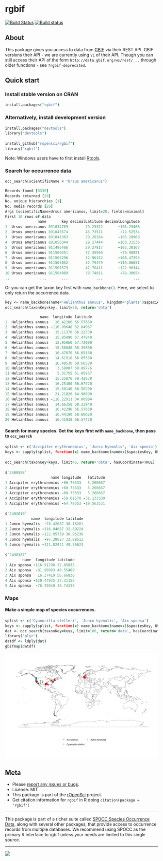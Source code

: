 rgbif
=====

[![Build Status](https://api.travis-ci.org/ropensci/rgbif.png?branch=master)](https://travis-ci.org/ropensci/rgbif)
[![Build status](https://ci.appveyor.com/api/projects/status/jili6du1ssi4ktbg/branch/master)](https://ci.appveyor.com/project/sckott/rgbif/branch/master)

## About

This package gives you access to data from [GBIF](http://www.gbif.org/) via their REST API. GBIF versions their API - we are currently using `v1` of their API. Though you can still access their API of the form `http://data.gbif.org/ws/rest/...` through older functions - see `?rgbif-deprecated`.

<!-- ## Transitioning to the new GBIF API

+ The old GBIF API
	+ See documentation here: [http://data.gbif.org/tutorial/services](http://data.gbif.org/tutorial/services)
+ The new GBIF API
	+ See documentation here: [http://www.gbif.org/developer/summary](http://www.gbif.org/developer/summary)

The functions for the old GBIF API give deprecation messages, signaling that they are on their way out. A future version of `rgbif` will remove functions for the old API, so do transition to the functions for the new API soon.

The new GBIF API only uses JSON as a data format - no more XML. Of course this probably doesn't matter to you unless you are a hacker...

Changes in the new GBIF API from last with respect to `rgbif`:

| Function in old API | New API | Notes |
| ------ | ------- | ------ |
| rgb_country_codes | same | none |
| density_spplist | deprecated | service not provided anymore |
| densitylist | deprecated | service not provided anymore |
| gbifdata | deprecated | not needed |
| gbifmap_dens | deprecated | none |
| gbifmap_list | deprecated | none |
| is.gbifdens | deprecated | none |
| is.gbiflist | deprecated | none |
| networks | same | some parameters differ |
| occurrencecount | occ_count | some parameters differ |
| occurrencedensity | deprecated | service not provided anymore |
| occurrenceget | occ_get | none |
| occurrencelist | occ_search | none |
| occurrencelist_all | occ_search | none |
| occurrencelist_many | occ_search | none |
| providers | deprecated | see note 1 |
| resources | deprecated | see note 1 |
| stylegeojson | same | not implemented yet |
| taxoncount | deprecated | See ?occ_count |
| taxonget | deprecated | See ?name_lookup |
| taxonsearch | deprecated | See note 2 |
| taxrank | same | none |
| togeojson | same | not implemented yet |

* Note 1: See `?datasets`, `?networks`, `?nodes`, and `?organizations`.
* Note 2: See `?name_lookup` for names across all of GBIF and `name_backbone` for names only in the GBIF backbone taxonomy. -->

## Quick start

### Install stable version on CRAN

```coffee
install.packages("rgbif")
```

### Alternatively, install development version

```coffee
install.packages("devtools")
library("devtools")

install_github("ropensci/rgbif")
library("rgbif")
```

Note: Windows users have to first install [Rtools](http://cran.r-project.org/bin/windows/Rtools/).

### Search for occurrence data

```coffee
occ_search(scientificName = "Ursus americanus")
```

```coffee
Records found [8330]
Records returned [20]
No. unique hierarchies [1]
No. media records [20]
Args [scientificName=Ursus americanus, limit=20, fields=minimal]
First 10 rows of data
               name       key decimalLatitude decimalLongitude
1  Ursus americanus 891034709        29.23322       -103.29468
2  Ursus americanus 891045574        43.73511        -72.52534
3  Ursus americanus 891041363        29.28284       -103.28908
4  Ursus americanus 891056344        29.27444       -103.31536
5  Ursus americanus 911496466        29.27817       -103.30167
6  Ursus americanus 911500351        37.39940        -79.98851
7  Ursus americanus 911503296        32.96132       -108.47295
8  Ursus americanus 911503052        37.79479       -119.86651
9  Ursus americanus 911501579        47.78411       -122.96344
10 Ursus americanus 911504089        38.74011        -78.30654
..              ...       ...             ...              ...
```

Or you can get the taxon key first with `name_backbone()`. Here, we select to only return the occurrence data.

```coffee
key <- name_backbone(name='Helianthus annuus', kingdom='plants')$speciesKey
occ_search(taxonKey=key, limit=20, return='data')
```

```coffee
                name  longitude latitude
1  Helianthus annuus   16.42280 56.57660
2  Helianthus annuus -116.99648 32.84967
3  Helianthus annuus   15.11370 56.22530
4  Helianthus annuus   15.85090 57.47840
5  Helianthus annuus   12.95860 57.72000
6  Helianthus annuus   15.50840 58.39800
7  Helianthus annuus   16.47670 56.65180
8  Helianthus annuus   14.61910 56.05580
9  Helianthus annuus   16.48530 58.60580
10 Helianthus annuus    3.58007 50.89776
11 Helianthus annuus    5.31755 51.05837
12 Helianthus annuus   15.55870 59.42630
13 Helianthus annuus   16.25400 56.67720
14 Helianthus annuus   15.50140 58.50290
15 Helianthus annuus   21.21820 64.90890
16 Helianthus annuus -118.22911 34.08994
17 Helianthus annuus   14.66350 58.23940
18 Helianthus annuus   16.42290 56.57660
19 Helianthus annuus   16.44190 58.60620
20 Helianthus annuus   16.41930 56.57470
```

#### Search for many species. Get the keys first with `name_backbone`, then pass to `occ_search`

```coffee
splist <- c('Accipiter erythronemius', 'Junco hyemalis', 'Aix sponsa')
keys <- sapply(splist, function(x) name_backbone(name=x)$speciesKey, USE.NAMES=FALSE)

occ_search(taxonKey=keys, limit=5, return='data', hasCoordinate=TRUE)

$`2480598`
                     name longitude   latitude
1 Accipiter erythronemius -60.73333   5.266667
2 Accipiter erythronemius -60.73333   5.266667
3 Accipiter erythronemius -60.73333   5.266667
4 Accipiter erythronemius -59.01670 -31.133300
5 Accipiter erythronemius -64.78353 -19.563531

$`2492010`
            name  longitude latitude
1 Junco hyemalis  -78.42087 38.16281
2 Junco hyemalis -116.84687 32.89224
3 Junco hyemalis -122.05739 36.95236
4 Junco hyemalis  -97.28027 32.88511
5 Junco hyemalis -111.82421 40.76623

$`2498387`
        name  longitude latitude
1 Aix sponsa -116.91708 32.85833
2 Aix sponsa  -81.90983 40.55409
3 Aix sponsa   16.37410 56.66830
4 Aix sponsa -120.47935 37.31153
5 Aix sponsa  -76.70940 38.74238
```

### Maps

#### Make a simple map of species occurrences.

```coffee
splist <- c('Cyanocitta stelleri', 'Junco hyemalis', 'Aix sponsa')
keys <- sapply(splist, function(x) name_backbone(name=x)$speciesKey, USE.NAMES=FALSE)
dat <- occ_search(taxonKey=keys, limit=100, return='data', hasCoordinate=TRUE)
library('plyr')
datdf <- ldply(dat)
gbifmap(datdf)
```

![](inst/assets/img/gbifmap.png)

## Meta

* Please [report any issues or bugs](https://github.com/ropensci/rgbif/issues).
* License: MIT
* This package is part of the [rOpenSci](http://ropensci.org/packages) project.
* Get citation information for `rgbif` in R doing `citation(package = 'rgbif')`

- - -

This package is part of a richer suite called [SPOCC Species Occurrence Data](https://github.com/ropensci/spocc), along with several other packages, that provide access to occurrence records from multiple databases. We recommend using SPOCC as the primary R interface to rgbif unless your needs are limited to this single source.

- - -


[![](http://ropensci.org/public_images/github_footer.png)](http://ropensci.org)
